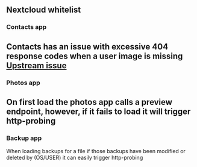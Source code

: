 ## Nextcloud whitelist

### Contacts app
Contacts has an issue with excessive 404 response codes when a user image is missing
[Upstream issue](https://github.com/nextcloud/contacts/issues/3021)
---
### Photos app
On first load the photos app calls a preview endpoint, however, if it fails to load it will trigger http-probing
---
### Backup app
When loading backups for a file if those backups have been modified or deleted by (OS/USER) it can easily trigger http-probing